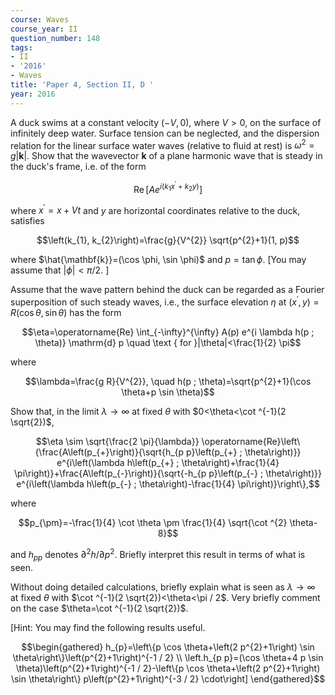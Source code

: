 ```yaml
---
course: Waves
course_year: II
question_number: 148
tags:
- II
- '2016'
- Waves
title: 'Paper 4, Section II, D '
year: 2016
---
```




A duck swims at a constant velocity $(-V, 0)$, where $V>0$, on the surface of infinitely deep water. Surface tension can be neglected, and the dispersion relation for the linear surface water waves (relative to fluid at rest) is $\omega^{2}=g|\mathbf{k}|$. Show that the wavevector $\mathbf{k}$ of a plane harmonic wave that is steady in the duck's frame, i.e. of the form

$$\operatorname{Re}\left[A e^{i\left(k_{1} x^{\prime}+k_{2} y\right)}\right]$$

where $x^{\prime}=x+V t$ and $y$ are horizontal coordinates relative to the duck, satisfies

$$\left(k_{1}, k_{2}\right)=\frac{g}{V^{2}} \sqrt{p^{2}+1}(1, p)$$

where $\hat{\mathbf{k}}=(\cos \phi, \sin \phi)$ and $p=\tan \phi$. [You may assume that $|\phi|<\pi / 2 .$ ]

Assume that the wave pattern behind the duck can be regarded as a Fourier superposition of such steady waves, i.e., the surface elevation $\eta$ at $\left(x^{\prime}, y\right)=R(\cos \theta, \sin \theta)$ has the form

$$\eta=\operatorname{Re} \int_{-\infty}^{\infty} A(p) e^{i \lambda h(p ; \theta)} \mathrm{d} p \quad \text { for }|\theta|<\frac{1}{2} \pi$$

where

$$\lambda=\frac{g R}{V^{2}}, \quad h(p ; \theta)=\sqrt{p^{2}+1}(\cos \theta+p \sin \theta)$$

Show that, in the limit $\lambda \rightarrow \infty$ at fixed $\theta$ with $0<\theta<\cot ^{-1}(2 \sqrt{2})$,

$$\eta \sim \sqrt{\frac{2 \pi}{\lambda}} \operatorname{Re}\left\{\frac{A\left(p_{+}\right)}{\sqrt{h_{p p}\left(p_{+} ; \theta\right)}} e^{i\left(\lambda h\left(p_{+} ; \theta\right)+\frac{1}{4} \pi\right)}+\frac{A\left(p_{-}\right)}{\sqrt{-h_{p p}\left(p_{-} ; \theta\right)}} e^{i\left(\lambda h\left(p_{-} ; \theta\right)-\frac{1}{4} \pi\right)}\right\},$$

where

$$p_{\pm}=-\frac{1}{4} \cot \theta \pm \frac{1}{4} \sqrt{\cot ^{2} \theta-8}$$

and $h_{p p}$ denotes $\partial^{2} h / \partial p^{2}$. Briefly interpret this result in terms of what is seen.

Without doing detailed calculations, briefly explain what is seen as $\lambda \rightarrow \infty$ at fixed $\theta$ with $\cot ^{-1}(2 \sqrt{2})<\theta<\pi / 2$. Very briefly comment on the case $\theta=\cot ^{-1}(2 \sqrt{2})$.

[Hint: You may find the following results useful.

$$\begin{gathered}
h_{p}=\left\{p \cos \theta+\left(2 p^{2}+1\right) \sin \theta\right\}\left(p^{2}+1\right)^{-1 / 2} \\
\left.h_{p p}=(\cos \theta+4 p \sin \theta)\left(p^{2}+1\right)^{-1 / 2}-\left\{p \cos \theta+\left(2 p^{2}+1\right) \sin \theta\right\} p\left(p^{2}+1\right)^{-3 / 2} \cdot\right]
\end{gathered}$$